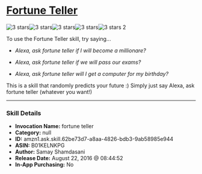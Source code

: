 # [Fortune Teller](http://alexa.amazon.com/#skills/amzn1.ask.skill.62be73d7-a8aa-4826-bdb3-9ab58985e944)
![3 stars](../../images/ic_star_black_18dp_1x.png)![3 stars](../../images/ic_star_black_18dp_1x.png)![3 stars](../../images/ic_star_black_18dp_1x.png)![3 stars](../../images/ic_star_border_black_18dp_1x.png)![3 stars](../../images/ic_star_border_black_18dp_1x.png) 2

To use the Fortune Teller skill, try saying...

* *Alexa, ask fortune teller if I will become a millionare?*

* *Alexa, ask fortune teller if we will pass our exams?*

* *Alexa, ask fortune teller will I get a computer for my birthday?*

This is a skill that randomly predicts your future :) 
Simply just say Alexa, ask fortune teller (whatever you want!)

***

### Skill Details

* **Invocation Name:** fortune teller
* **Category:** null
* **ID:** amzn1.ask.skill.62be73d7-a8aa-4826-bdb3-9ab58985e944
* **ASIN:** B01KELNKPG
* **Author:** Samay Shamdasani
* **Release Date:** August 22, 2016 @ 08:44:52
* **In-App Purchasing:** No
